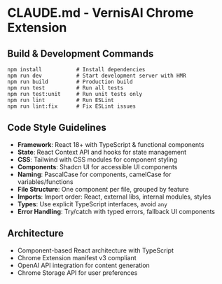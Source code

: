 # CLAUDE.md - VernisAI Chrome Extension

## Build & Development Commands
```
npm install           # Install dependencies
npm run dev           # Start development server with HMR
npm run build         # Production build
npm run test          # Run all tests
npm run test:unit     # Run unit tests only
npm run lint          # Run ESLint
npm run lint:fix      # Fix ESLint issues
```

## Code Style Guidelines
- **Framework**: React 18+ with TypeScript & functional components
- **State**: React Context API and hooks for state management
- **CSS**: Tailwind with CSS modules for component styling
- **Components**: Shadcn UI for accessible UI components
- **Naming**: PascalCase for components, camelCase for variables/functions
- **File Structure**: One component per file, grouped by feature
- **Imports**: Import order: React, external libs, internal modules, styles
- **Types**: Use explicit TypeScript interfaces, avoid `any`
- **Error Handling**: Try/catch with typed errors, fallback UI components

## Architecture
- Component-based React architecture with TypeScript
- Chrome Extension manifest v3 compliant
- OpenAI API integration for content generation
- Chrome Storage API for user preferences